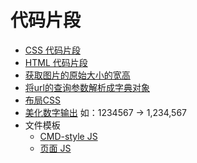# 代码片段
* [CSS 代码片段](css.md)
* [HTML 代码片段](html.md)
* [获取图片的原始大小的宽高](get-image-h-and-w.html)
* [将url的查询参数解析成字典对象](get-query-obj.js)
* [布局CSS](layout-css)
* [美化数字输出](beautiful-num.js) 如：1234567 -> 1,234,567
* 文件模板
  * [CMD-style JS](CMD-style/demo.js)
  * [页面 JS](file-template/page/template.js)
